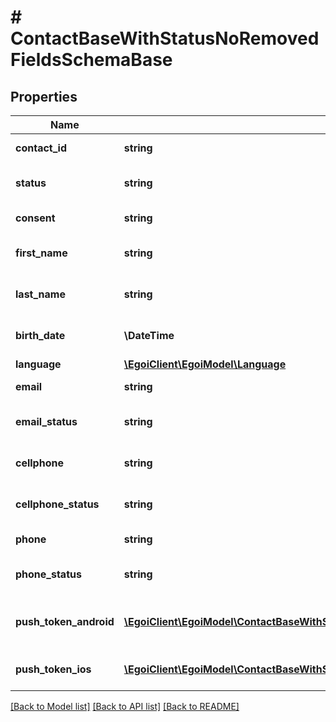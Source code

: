 # # ContactBaseWithStatusNoRemovedFieldsSchemaBase

## Properties

Name | Type | Description | Notes
------------ | ------------- | ------------- | -------------
**contact_id** | **string** |  | [optional] [readonly]
**status** | **string** | Status of the contact | [optional] [default to 'active']
**consent** | **string** | Contact consent | [optional]
**first_name** | **string** | First name of the contact | [optional]
**last_name** | **string** | Last name of the contact | [optional]
**birth_date** | **\DateTime** | Birth date of the contact | [optional]
**language** | [**\EgoiClient\EgoiModel\Language**](Language.md) |  | [optional]
**email** | **string** | Email of the contact | [optional]
**email_status** | **string** | Email channel status | [optional]
**cellphone** | **string** | Cellphone of the contact | [optional]
**cellphone_status** | **string** | Cellphone channel status | [optional]
**phone** | **string** | Phone of the contact | [optional]
**phone_status** | **string** | Phone channel status | [optional]
**push_token_android** | [**\EgoiClient\EgoiModel\ContactBaseWithStatusNoRemovedFieldsSchemaBasePushTokenAndroidInner[]**](ContactBaseWithStatusNoRemovedFieldsSchemaBasePushTokenAndroidInner.md) | Android push token of the contact | [optional]
**push_token_ios** | [**\EgoiClient\EgoiModel\ContactBaseWithStatusNoRemovedFieldsSchemaBasePushTokenIosInner[]**](ContactBaseWithStatusNoRemovedFieldsSchemaBasePushTokenIosInner.md) | IOS push token of the contact | [optional]

[[Back to Model list]](../../README.md#models) [[Back to API list]](../../README.md#endpoints) [[Back to README]](../../README.md)

